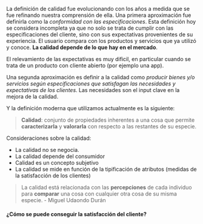 La definición de calidad fue evolucionando con los años a medida que se fue refinando nuestra comprensión de ella. Una primera aproximación fue definirla como la *conformidad con las especificaciones*. Esta definición hoy se considera incompleta ya que no solo se trata de cumplir con las especificaciones del cliente, sino con sus expectativas provenientes de su experiencia. El usuario compara con los productos y servicios que ya utilizó y conoce. **La calidad depende de lo que hay en el mercado**.

El relevamiento de las expectativas es muy dificil, en particular cuando se trata de un producto con cliente abierto (por ejemplo una app).

Una segunda aproximación es definir a la calidad como *producir bienes y/o servicios según especificaciones que satisfagan las necesidades y expectativas de los clientes*. Las necesidades son el input clave en la mejora de la calidad.

Y la definición moderna que utilizamos actualmente es la siguiente:
> **Calidad**: conjunto de propiedades inherentes a una cosa que permite **caracterizarla** y **valorarla** con respecto a las restantes de su especie.

Consideraciones sobre la calidad:
- La calidad no se negocia.
- La calidad depende del consumidor
- Calidad es un concepto subjetivo
- La calidad se mide en función de la tipificación de atributos (medidas de la satisfacción de los clientes)

> La calidad está relacionada con las **percepciones** de cada individuo para **comparar** una cosa con cualquier otra cosa de su misma especie. - Miguel Udaondo Durán

#### ¿Cómo se puede conseguir la satisfacción del cliente?
